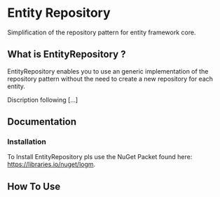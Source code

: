 # Entity Repository
Simplification of the repository pattern for entity framework core. 

## What is EntityRepository ? 

EntityRepository enables you to use an generic implementation of the repository pattern without the need to create a new repository for each entity.

Discription following [...]

## Documentation
### Installation
To Install EntityRepository pls use the NuGet Packet found here: https://libraries.io/nuget/logm.

## How To Use
